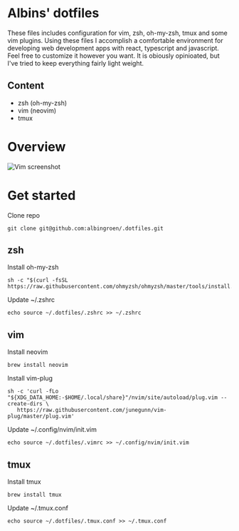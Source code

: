 # Albins' dotfiles

These files includes configuration for vim, zsh, oh-my-zsh, tmux and some vim plugins. Using these files I accomplish a comfortable environment for developing web development apps with react, typescript and javascript. Feel free to customize it however you want. It is obiously opinioated, but I've tried to keep everything fairly light weight.

## Content

- zsh (oh-my-zsh)
- vim (neovim)
- tmux

# Overview

![Vim screenshot](https://res.cloudinary.com/albin-groen/image/upload/v1622202177/5b45ac1f-eb34-4ab9-b605-e14aebad9550_aovtc1.png)

# Get started

Clone repo

    git clone git@github.com:albingroen/.dotfiles.git

## zsh

Install oh-my-zsh

    sh -c "$(curl -fsSL https://raw.githubusercontent.com/ohmyzsh/ohmyzsh/master/tools/install.sh)"

Update ~/.zshrc

    echo source ~/.dotfiles/.zshrc >> ~/.zshrc

## vim

Install neovim

    brew install neovim

Install vim-plug

    sh -c 'curl -fLo "${XDG_DATA_HOME:-$HOME/.local/share}"/nvim/site/autoload/plug.vim --create-dirs \
       https://raw.githubusercontent.com/junegunn/vim-plug/master/plug.vim'

Update ~/.config/nvim/init.vim

    echo source ~/.dotfiles/.vimrc >> ~/.config/nvim/init.vim

## tmux

Install tmux

    brew install tmux

Update ~/.tmux.conf

    echo source ~/.dotfiles/.tmux.conf >> ~/.tmux.conf

